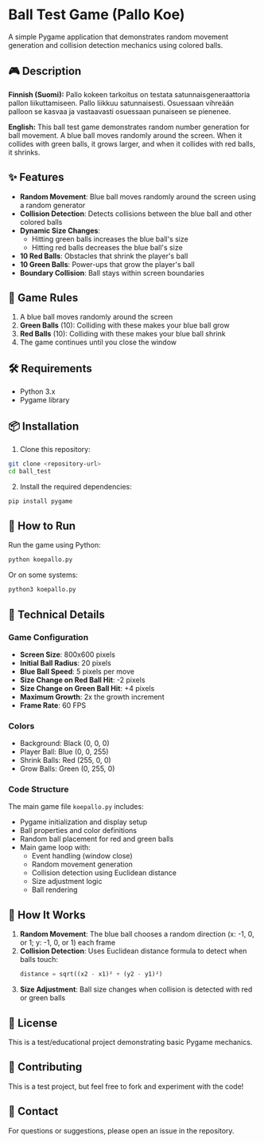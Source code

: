 # Ball Test Game (Pallo Koe)

A simple Pygame application that demonstrates random movement generation and collision detection mechanics using colored balls.

## 🎮 Description

**Finnish (Suomi):**
Pallo kokeen tarkoitus on testata satunnaisgeneraattoria pallon liikuttamiseen. Pallo liikkuu satunnaisesti. Osuessaan vihreään palloon se kasvaa ja vastaavasti osuessaan punaiseen se pienenee.

**English:**
This ball test game demonstrates random number generation for ball movement. A blue ball moves randomly around the screen. When it collides with green balls, it grows larger, and when it collides with red balls, it shrinks.

## ✨ Features

- **Random Movement**: Blue ball moves randomly around the screen using a random generator
- **Collision Detection**: Detects collisions between the blue ball and other colored balls
- **Dynamic Size Changes**:
  - Hitting green balls increases the blue ball's size
  - Hitting red balls decreases the blue ball's size
- **10 Red Balls**: Obstacles that shrink the player's ball
- **10 Green Balls**: Power-ups that grow the player's ball
- **Boundary Collision**: Ball stays within screen boundaries

## 🎯 Game Rules

1. A blue ball moves randomly around the screen
2. **Green Balls** (10): Colliding with these makes your blue ball grow
3. **Red Balls** (10): Colliding with these makes your blue ball shrink
4. The game continues until you close the window

## 🛠️ Requirements

- Python 3.x
- Pygame library

## 📦 Installation

1. Clone this repository:
```bash
git clone <repository-url>
cd ball_test
```

2. Install the required dependencies:
```bash
pip install pygame
```

## 🚀 How to Run

Run the game using Python:

```bash
python koepallo.py
```

Or on some systems:

```bash
python3 koepallo.py
```

## 🎲 Technical Details

### Game Configuration

- **Screen Size**: 800x600 pixels
- **Initial Ball Radius**: 20 pixels
- **Blue Ball Speed**: 5 pixels per move
- **Size Change on Red Ball Hit**: -2 pixels
- **Size Change on Green Ball Hit**: +4 pixels
- **Maximum Growth**: 2x the growth increment
- **Frame Rate**: 60 FPS

### Colors

- Background: Black (0, 0, 0)
- Player Ball: Blue (0, 0, 255)
- Shrink Balls: Red (255, 0, 0)
- Grow Balls: Green (0, 255, 0)

### Code Structure

The main game file `koepallo.py` includes:
- Pygame initialization and display setup
- Ball properties and color definitions
- Random ball placement for red and green balls
- Main game loop with:
  - Event handling (window close)
  - Random movement generation
  - Collision detection using Euclidean distance
  - Size adjustment logic
  - Ball rendering

## 🎨 How It Works

1. **Random Movement**: The blue ball chooses a random direction (x: -1, 0, or 1; y: -1, 0, or 1) each frame
2. **Collision Detection**: Uses Euclidean distance formula to detect when balls touch:
   ```python
   distance = sqrt((x2 - x1)² + (y2 - y1)²)
   ```
3. **Size Adjustment**: Ball size changes when collision is detected with red or green balls

## 📝 License

This is a test/educational project demonstrating basic Pygame mechanics.

## 🤝 Contributing

This is a test project, but feel free to fork and experiment with the code!

## 📧 Contact

For questions or suggestions, please open an issue in the repository.
